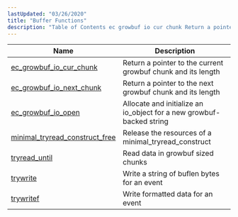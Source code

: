 ```yaml
---
lastUpdated: "03/26/2020"
title: "Buffer Functions"
description: "Table of Contents ec growbuf io cur chunk Return a pointer to the current growbuf chunk and its length ec growbuf io next chunk Return a pointer to the next growbuf chunk and its length ec growbuf io open Allocate and initialize an io object for a new growbuf backed..."
---
```


              
| Name                                                                                                                        | Description                                                          |
|-----------------------------------------------------------------------------------------------------------------------------|----------------------------------------------------------------------|
| [ec_growbuf_io_cur_chunk](/momentum/3/3-api/apis-ec-growbuf-io-cur-chunk)               | Return a pointer to the current growbuf chunk and its length         |
| [ec_growbuf_io_next_chunk](/momentum/3/3-api/apis-ec-growbuf-io-next-chunk)             | Return a pointer to the next growbuf chunk and its length            |
| [ec_growbuf_io_open](/momentum/3/3-api/apis-ec-growbuf-io-open)                         | Allocate and initialize an io_object for a new growbuf-backed string |
| [minimal_tryread_construct_free](/momentum/3/3-api/apis-minimal-tryread-construct-free) | Release the resources of a minimal_tryread_construct                 |
| [tryread_until](/momentum/3/3-api/apis-tryread-until)                                   | Read data in growbuf sized chunks                                    |
| [trywrite](/momentum/3/3-api/apis-trywrite)                                             | Write a string of buflen bytes for an event                          |
| [trywritef](/momentum/3/3-api/apis-trywritef)                                           | Write formatted data for an event                                    |
